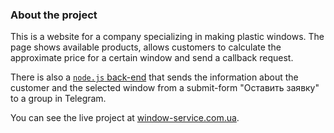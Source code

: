 ### About the project

This is a website for a company specializing in making plastic windows. The page shows available products, allows customers to calculate the approximate price for a certain window and send a callback request.

There is also a [`node.js` back-end](https://github.com/a-sapon/window-service-back) that sends the information about the customer and the selected window from a submit-form "Оставить заявку" to a group in Telegram.

You can see the live project at [window-service.com.ua](https://window-service.com.ua/).